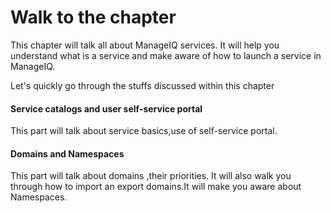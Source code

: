 # Walk to the chapter

This chapter will talk all about ManageIQ services. It will help you understand what is a service and make aware of how to launch a service in ManageIQ.

Let's quickly go through the stuffs discussed within this chapter

#### Service catalogs and user self-service portal

This part will talk about service basics,use of self-service portal.

#### Domains and Namespaces

This part will talk about domains ,their priorities. It will also walk you through how to import an export domains.It will make you aware about Namespaces.
